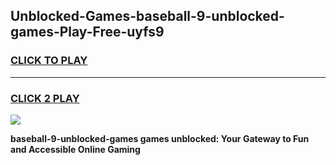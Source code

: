 
## Unblocked-Games-baseball-9-unblocked-games-Play-Free-uyfs9
<h3>
<a href="https://premium76.site?title=baseball-9-unblocked-games&ref=23A">CLICK TO PLAY</a></h3>
<hr>

<h3>
<a href="https://premium76.site?title=baseball-9-unblocked-games&ref=23A">CLICK 2 PLAY</a>
  
</h3>

<a href="https://premium76.site?title=baseball-9-unblocked-games&ref=23A"><img src="https://clearcache.store/games.png"></a>


**baseball-9-unblocked-games games unblocked: Your Gateway to Fun and Accessible Online Gaming**
